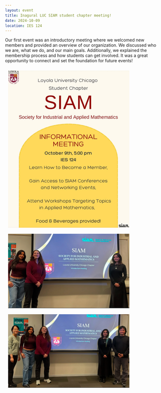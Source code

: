 ```yaml
---
layout: event 
title: Inagural LUC SIAM student chapter meeting!
date: 2024-10-09
location: IES 124
---
```



Our first event was an introductory meeting where we welcomed new members and provided an overview of our organization. We discussed who we are, what we do, and our main goals. Additionally, we explained the membership process and how students can get involved. It was a great opportunity to connect and set the foundation for future events!

<img src="/assets/infosesh_flyer.jpg" width="400" style="padding: 10px; display: block;">

<img src="/assets/Event1_pic1.jpg" width="400" style="padding: 10px; display: block;">

<img src="/assets/Event1_pic2.jpg" width="400" style="padding: 10px; display: block;">
